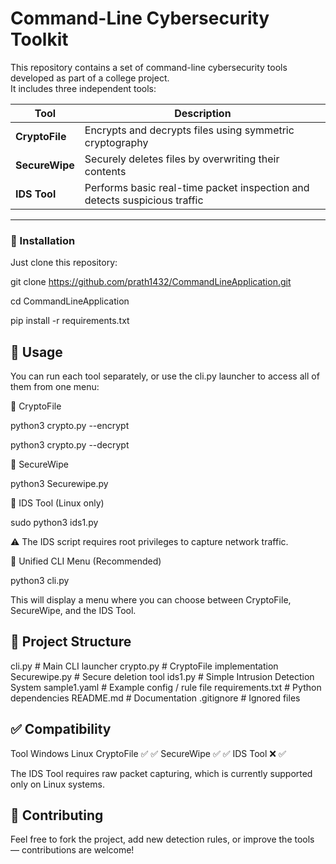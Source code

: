 # Command-Line Cybersecurity Toolkit

This repository contains a set of command-line cybersecurity tools developed as part of a college project.  
It includes three independent tools:

| Tool               | Description                                                                 |
|--------------------|-----------------------------------------------------------------------------|
| **CryptoFile**     | Encrypts and decrypts files using symmetric cryptography                    |
| **SecureWipe**     | Securely deletes files by overwriting their contents                        |
| **IDS Tool**       | Performs basic real-time packet inspection and detects suspicious traffic   |

---

### 🔧 Installation

Just clone this repository:

git clone https://github.com/prath1432/CommandLineApplication.git

cd CommandLineApplication

pip install -r requirements.txt

## 🚀 Usage

You can run each tool separately, or use the cli.py launcher to access all of them from one menu:

🔐 CryptoFile

python3 crypto.py --encrypt <file>


python3 crypto.py --decrypt <file>

🧹 SecureWipe

python3 Securewipe.py <file>

🚨 IDS Tool (Linux only)

sudo python3 ids1.py


⚠️ The IDS script requires root privileges to capture network traffic.


🧭 Unified CLI Menu (Recommended)

python3 cli.py


This will display a menu where you can choose between CryptoFile, SecureWipe, and the IDS Tool.

## 📂 Project Structure
cli.py            # Main CLI launcher
crypto.py         # CryptoFile implementation
Securewipe.py     # Secure deletion tool
ids1.py           # Simple Intrusion Detection System
sample1.yaml      # Example config / rule file
requirements.txt  # Python dependencies
README.md         # Documentation
.gitignore        # Ignored files

## ✅ Compatibility

Tool	Windows	Linux
CryptoFile	✅	✅
SecureWipe	✅	✅
IDS Tool	❌	✅

The IDS Tool requires raw packet capturing, which is currently supported only on Linux systems.

## 🙏 Contributing

Feel free to fork the project, add new detection rules, or improve the tools — contributions are welcome!
